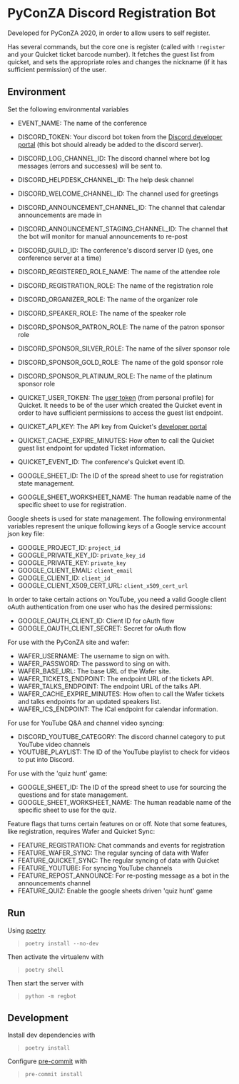 # PyConZA Discord Registration Bot

Developed for PyConZA 2020, in order to allow users to self register.

Has several commands, but the core one is register (called with `!register` and your Quicket ticket barcode number).
It fetches the guest list from quicket, and sets the appropriate roles and changes the nickname (if it has sufficient permission) of the user.

## Environment

Set the following environmental variables

- EVENT_NAME: The name of the conference

- DISCORD_TOKEN: Your discord bot token from the [Discord developer portal](https://discord.com/developers/applications) (this bot should already be added to the discord server).
- DISCORD_LOG_CHANNEL_ID: The discord channel where bot log messages (errors and successes) will be sent to.
- DISCORD_HELPDESK_CHANNEL_ID: The help desk channel
- DISCORD_WELCOME_CHANNEL_ID: The channel used for greetings
- DISCORD_ANNOUNCEMENT_CHANNEL_ID: The channel that calendar announcements are made in
- DISCORD_ANNOUNCEMENT_STAGING_CHANNEL_ID: The channel that the bot will monitor for manual announcements to re-post
- DISCORD_GUILD_ID: The conference's discord server ID (yes, one conference server at a time)
- DISCORD_REGISTERED_ROLE_NAME: The name of the attendee role
- DISCORD_REGISTRATION_ROLE: The name of the registration role
- DISCORD_ORGANIZER_ROLE: The name of the organizer role
- DISCORD_SPEAKER_ROLE: The name of the speaker role
- DISCORD_SPONSOR_PATRON_ROLE: The name of the patron sponsor role
- DISCORD_SPONSOR_SILVER_ROLE: The name of the silver sponsor role
- DISCORD_SPONSOR_GOLD_ROLE: The name of the gold sponsor role
- DISCORD_SPONSOR_PLATINUM_ROLE: The name of the platinum sponsor role

- QUICKET_USER_TOKEN: The [user token](https://www.quicket.co.za/account/users/apikeys.aspx) (from personal profile) for Quicket. It needs to be of the user which created the Quicket event in order to have sufficient permissions to access the guest list endpoint.
- QUICKET_API_KEY: The API key from Quicket's [developer portal](https://developer.quicket.co.za/)
- QUICKET_CACHE_EXPIRE_MINUTES: How often to call the Quicket guest list endpoint for updated Ticket information.
- QUICKET_EVENT_ID: The conference's Quicket event ID.

- GOOGLE_SHEET_ID: The ID of the spread sheet to use for registration state management.
- GOOGLE_SHEET_WORKSHEET_NAME: The human readable name of the specific sheet to use for registration.

Google sheets is used for state management. The following environmental variables represent the unique following keys of a Google service account json key file:

- GOOGLE_PROJECT_ID: `project_id`
- GOOGLE_PRIVATE_KEY_ID: `private_key_id`
- GOOGLE_PRIVATE_KEY: `private_key`
- GOOGLE_CLIENT_EMAIL: `client_email`
- GOOGLE_CLIENT_ID: `client_id`
- GOOGLE_CLIENT_X509_CERT_URL: `client_x509_cert_url`

In order to take certain actions on YouTube, you need a valid Google client oAuth authentication from one user who has the desired permissions:

- GOOGLE_OAUTH_CLIENT_ID: Client ID for oAuth flow
- GOOGLE_OAUTH_CLIENT_SECRET: Secret for oAuth flow

For use with the PyConZA site and wafer:

- WAFER_USERNAME: The username to sign on with.
- WAFER_PASSWORD: The password to sing on with.
- WAFER_BASE_URL: The base URL of the Wafer site.
- WAFER_TICKETS_ENDPOINT: The endpoint URL of the tickets API.
- WAFER_TALKS_ENDPOINT: The endpoint URL of the talks API.
- WAFER_CACHE_EXPIRE_MINUTES: How often to call the Wafer tickets and talks endpoints for an updated speakers list.
- WAFER_ICS_ENDPOINT: The ICal endpoint for calendar information.

For use for YouTube Q&A and channel video syncing:

- DISCORD_YOUTUBE_CATEGORY: The discord channel category to put YouTube video channels
- YOUTUBE_PLAYLIST: The ID of the YouTube playlist to check for videos to put into Discord.

For use with the 'quiz hunt' game:

- GOOGLE_SHEET_ID: The ID of the spread sheet to use for sourcing the questions and for state management.
- GOOGLE_SHEET_WORKSHEET_NAME: The human readable name of the specific sheet to use for the quiz.

Feature flags that turns certain features on or off. Note that some features, like registration, requires Wafer and Quicket Sync:

- FEATURE_REGISTRATION: Chat commands and events for registration
- FEATURE_WAFER_SYNC: The regular syncing of data with Wafer
- FEATURE_QUICKET_SYNC: The regular syncing of data with Quicket
- FEATURE_YOUTUBE: For syncing YouTube channels
- FEATURE_REPOST_ANNOUNCE: For re-posting message as a bot in the announcements channel
- FEATURE_QUIZ: Enable the google sheets driven 'quiz hunt' game

## Run

Using [poetry](https://python-poetry.org/)

> `poetry install --no-dev`

Then activate the virtualenv with

> `poetry shell`

Then start the server with

> `python -m regbot`

## Development

Install dev dependencies with

> `poetry install`

Configure [pre-commit](https://pre-commit.com/) with

> `pre-commit install`
